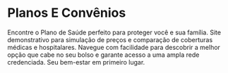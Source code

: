 # Planos E Convênios
Encontre o Plano de Saúde perfeito para proteger você e sua família. Site demonstrativo para simulação de preços e comparação de coberturas médicas e hospitalares. Navegue com facilidade para descobrir a melhor opção que cabe no seu bolso e garante acesso a uma ampla rede credenciada. Seu bem-estar em primeiro lugar.
